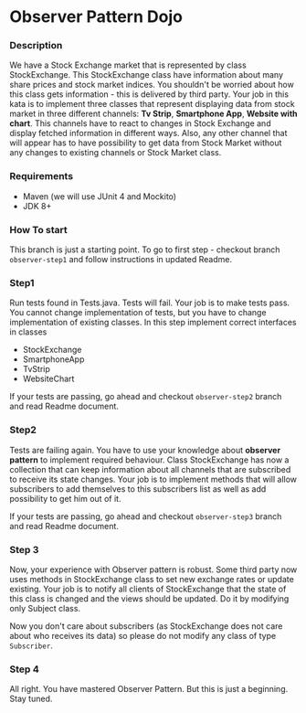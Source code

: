 # Observer Pattern Dojo

### Description
We have a Stock Exchange market that is represented by class StockExchange.
This StockExchange class have information about many share prices and stock market indices.
You shouldn't be worried about how this class gets information - this is delivered by third party. 
Your job in this kata is to implement three classes that represent displaying data from stock market 
in three different channels: **Tv Strip**, **Smartphone App**, **Website with chart**. This channels
have to react to changes in Stock Exchange and display fetched information in different ways. Also,
any other channel that will appear has to have possibility to get data from Stock Market without any 
changes to existing channels or Stock Market class.   
 

### Requirements
 * Maven (we will use JUnit 4 and Mockito)
 * JDK 8+ 


### How To start
This branch is just a starting point. To go to first step - checkout branch `observer-step1` and 
follow instructions in updated Readme.


### Step1
Run tests found in Tests.java. Tests will fail. 
Your job is to make tests pass. You cannot change implementation of tests, but you have to change
implementation of existing classes. In this step implement correct interfaces in classes
* StockExchange
* SmartphoneApp
* TvStrip
* WebsiteChart

If your tests are passing, go ahead and checkout `observer-step2` branch and read Readme document.


### Step2
Tests are failing again. You have to use your knowledge about **observer pattern**
to implement required behaviour. Class StockExchange has now a collection that can keep information about all 
channels that are subscribed to receive its state changes. Your job is to implement methods that will 
allow subscribers to add themselves to this subscribers list as well as add possibility to get him out of it.

If your tests are passing, go ahead and checkout `observer-step3` branch and read Readme document.

### Step 3
Now, your experience with Observer pattern is robust. 
Some third party now uses methods in StockExchange class to set new exchange rates or update existing. Your job is 
to notify all clients of StockExchange that the state of this class is changed and the views should be updated. 
Do it by modifying only Subject class.

Now you don't care about subscribers (as StockExchange does not care about who receives its data) so please
do not modify any class of type `Subscriber`.

### Step 4
All right. You have mastered Observer Pattern. But this is just a beginning. Stay tuned.